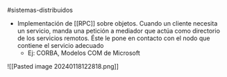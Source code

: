 #sistemas-distribuidos 

- Implementación de [[RPC]] sobre objetos. Cuando un cliente necesita un servicio, manda una petición a mediador que actúa como directorio de los servicios remotos. Éste le pone en contacto con el nodo que contiene el servicio adecuado 
	- Ej: CORBA, Modelos COM de Microsoft

![[Pasted image 20240118122818.png]]